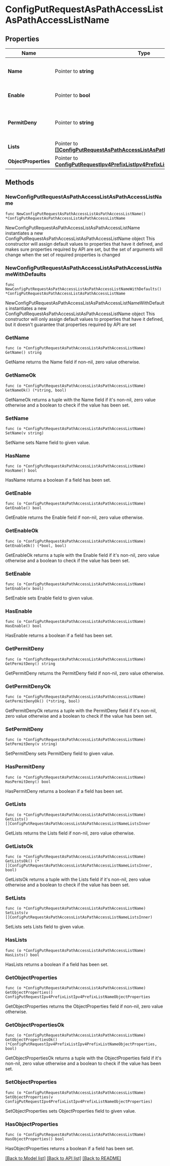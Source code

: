 # ConfigPutRequestAsPathAccessListAsPathAccessListName

## Properties

Name | Type | Description | Notes
------------ | ------------- | ------------- | -------------
**Name** | Pointer to **string** | Object Name. Must be unique. | [optional] [default to ""]
**Enable** | Pointer to **bool** | Enable object. | [optional] [default to false]
**PermitDeny** | Pointer to **string** | Action upon match of Community Strings. | [optional] [default to "permit"]
**Lists** | Pointer to [**[]ConfigPutRequestAsPathAccessListAsPathAccessListNameListsInner**](ConfigPutRequestAsPathAccessListAsPathAccessListNameListsInner.md) |  | [optional] 
**ObjectProperties** | Pointer to [**ConfigPutRequestIpv4PrefixListIpv4PrefixListNameObjectProperties**](ConfigPutRequestIpv4PrefixListIpv4PrefixListNameObjectProperties.md) |  | [optional] 

## Methods

### NewConfigPutRequestAsPathAccessListAsPathAccessListName

`func NewConfigPutRequestAsPathAccessListAsPathAccessListName() *ConfigPutRequestAsPathAccessListAsPathAccessListName`

NewConfigPutRequestAsPathAccessListAsPathAccessListName instantiates a new ConfigPutRequestAsPathAccessListAsPathAccessListName object
This constructor will assign default values to properties that have it defined,
and makes sure properties required by API are set, but the set of arguments
will change when the set of required properties is changed

### NewConfigPutRequestAsPathAccessListAsPathAccessListNameWithDefaults

`func NewConfigPutRequestAsPathAccessListAsPathAccessListNameWithDefaults() *ConfigPutRequestAsPathAccessListAsPathAccessListName`

NewConfigPutRequestAsPathAccessListAsPathAccessListNameWithDefaults instantiates a new ConfigPutRequestAsPathAccessListAsPathAccessListName object
This constructor will only assign default values to properties that have it defined,
but it doesn't guarantee that properties required by API are set

### GetName

`func (o *ConfigPutRequestAsPathAccessListAsPathAccessListName) GetName() string`

GetName returns the Name field if non-nil, zero value otherwise.

### GetNameOk

`func (o *ConfigPutRequestAsPathAccessListAsPathAccessListName) GetNameOk() (*string, bool)`

GetNameOk returns a tuple with the Name field if it's non-nil, zero value otherwise
and a boolean to check if the value has been set.

### SetName

`func (o *ConfigPutRequestAsPathAccessListAsPathAccessListName) SetName(v string)`

SetName sets Name field to given value.

### HasName

`func (o *ConfigPutRequestAsPathAccessListAsPathAccessListName) HasName() bool`

HasName returns a boolean if a field has been set.

### GetEnable

`func (o *ConfigPutRequestAsPathAccessListAsPathAccessListName) GetEnable() bool`

GetEnable returns the Enable field if non-nil, zero value otherwise.

### GetEnableOk

`func (o *ConfigPutRequestAsPathAccessListAsPathAccessListName) GetEnableOk() (*bool, bool)`

GetEnableOk returns a tuple with the Enable field if it's non-nil, zero value otherwise
and a boolean to check if the value has been set.

### SetEnable

`func (o *ConfigPutRequestAsPathAccessListAsPathAccessListName) SetEnable(v bool)`

SetEnable sets Enable field to given value.

### HasEnable

`func (o *ConfigPutRequestAsPathAccessListAsPathAccessListName) HasEnable() bool`

HasEnable returns a boolean if a field has been set.

### GetPermitDeny

`func (o *ConfigPutRequestAsPathAccessListAsPathAccessListName) GetPermitDeny() string`

GetPermitDeny returns the PermitDeny field if non-nil, zero value otherwise.

### GetPermitDenyOk

`func (o *ConfigPutRequestAsPathAccessListAsPathAccessListName) GetPermitDenyOk() (*string, bool)`

GetPermitDenyOk returns a tuple with the PermitDeny field if it's non-nil, zero value otherwise
and a boolean to check if the value has been set.

### SetPermitDeny

`func (o *ConfigPutRequestAsPathAccessListAsPathAccessListName) SetPermitDeny(v string)`

SetPermitDeny sets PermitDeny field to given value.

### HasPermitDeny

`func (o *ConfigPutRequestAsPathAccessListAsPathAccessListName) HasPermitDeny() bool`

HasPermitDeny returns a boolean if a field has been set.

### GetLists

`func (o *ConfigPutRequestAsPathAccessListAsPathAccessListName) GetLists() []ConfigPutRequestAsPathAccessListAsPathAccessListNameListsInner`

GetLists returns the Lists field if non-nil, zero value otherwise.

### GetListsOk

`func (o *ConfigPutRequestAsPathAccessListAsPathAccessListName) GetListsOk() (*[]ConfigPutRequestAsPathAccessListAsPathAccessListNameListsInner, bool)`

GetListsOk returns a tuple with the Lists field if it's non-nil, zero value otherwise
and a boolean to check if the value has been set.

### SetLists

`func (o *ConfigPutRequestAsPathAccessListAsPathAccessListName) SetLists(v []ConfigPutRequestAsPathAccessListAsPathAccessListNameListsInner)`

SetLists sets Lists field to given value.

### HasLists

`func (o *ConfigPutRequestAsPathAccessListAsPathAccessListName) HasLists() bool`

HasLists returns a boolean if a field has been set.

### GetObjectProperties

`func (o *ConfigPutRequestAsPathAccessListAsPathAccessListName) GetObjectProperties() ConfigPutRequestIpv4PrefixListIpv4PrefixListNameObjectProperties`

GetObjectProperties returns the ObjectProperties field if non-nil, zero value otherwise.

### GetObjectPropertiesOk

`func (o *ConfigPutRequestAsPathAccessListAsPathAccessListName) GetObjectPropertiesOk() (*ConfigPutRequestIpv4PrefixListIpv4PrefixListNameObjectProperties, bool)`

GetObjectPropertiesOk returns a tuple with the ObjectProperties field if it's non-nil, zero value otherwise
and a boolean to check if the value has been set.

### SetObjectProperties

`func (o *ConfigPutRequestAsPathAccessListAsPathAccessListName) SetObjectProperties(v ConfigPutRequestIpv4PrefixListIpv4PrefixListNameObjectProperties)`

SetObjectProperties sets ObjectProperties field to given value.

### HasObjectProperties

`func (o *ConfigPutRequestAsPathAccessListAsPathAccessListName) HasObjectProperties() bool`

HasObjectProperties returns a boolean if a field has been set.


[[Back to Model list]](../README.md#documentation-for-models) [[Back to API list]](../README.md#documentation-for-api-endpoints) [[Back to README]](../README.md)


